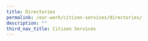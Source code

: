 ```yaml
---
title: Directories
permalink: /our-work/citizen-services/directories/
description: ""
third_nav_title: Citizen Services
---
```

